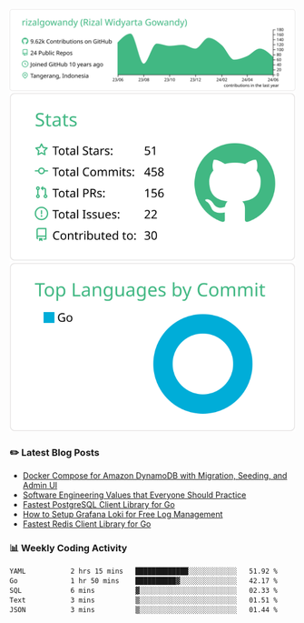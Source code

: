 ![profile-details](profile-summary-card-output/vue/0-profile-details.svg)
![stats](profile-summary-card-output/vue/3-stats.svg)
![most-commit-language](profile-summary-card-output/vue/2-most-commit-language.svg)

### :pencil2: Latest Blog Posts
<!-- BLOG-POST-LIST:START -->
- [Docker Compose for Amazon DynamoDB with Migration, Seeding, and Admin UI](https://medium.com/geekculture/docker-compose-for-amazon-dynamodb-with-migration-seeding-and-admin-ui-db11a348cc6a?source=rss-5763b0f1aba6------2)
- [Software Engineering Values that Everyone Should Practice](https://levelup.gitconnected.com/software-engineering-values-that-everyone-should-practice-c980d00cd103?source=rss-5763b0f1aba6------2)
- [Fastest PostgreSQL Client Library for Go](https://levelup.gitconnected.com/fastest-postgresql-client-library-for-go-579fa97909fb?source=rss-5763b0f1aba6------2)
- [How to Setup Grafana Loki for Free Log Management](https://levelup.gitconnected.com/how-to-setup-grafana-loki-for-free-log-management-ceb60558503c?source=rss-5763b0f1aba6------2)
- [Fastest Redis Client Library for Go](https://levelup.gitconnected.com/fastest-redis-client-library-for-go-7993f618f5ab?source=rss-5763b0f1aba6------2)
<!-- BLOG-POST-LIST:END -->

### 📊 Weekly Coding Activity
<!--START_SECTION:waka-->

```txt
YAML           2 hrs 15 mins   █████████████░░░░░░░░░░░░   51.92 %
Go             1 hr 50 mins    ██████████▓░░░░░░░░░░░░░░   42.17 %
SQL            6 mins          ▓░░░░░░░░░░░░░░░░░░░░░░░░   02.33 %
Text           3 mins          ▒░░░░░░░░░░░░░░░░░░░░░░░░   01.51 %
JSON           3 mins          ▒░░░░░░░░░░░░░░░░░░░░░░░░   01.44 %
```

<!--END_SECTION:waka-->
